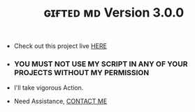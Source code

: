 <h1 align="center"> ɢɪғᴛᴇᴅ ᴍᴅ Version 3.0.0 </h1> 
 <br>

- Check out this project live [HERE](https://github.com/mouricedevs/gifted-md)

- ### YOU MUST NOT USE  MY SCRIPT IN ANY OF YOUR PROJECTS WITHOUT MY PERMISSION
- I'll take vigorous Action.
- Need Assistance, [CONTACT ME](https://wa.me/254762016957)
